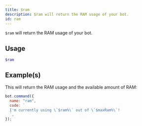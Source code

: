 ```yaml
---
title: $ram
description: $ram will return the RAM usage of your bot.
id: ram
---
```


`$ram` will return the RAM usage of your bot.

## Usage

```php
$ram
```

## Example(s)

This will return the RAM usage and the available amount of RAM:

```javascript
bot.command({
  name: "ram",
  code: `
  I'm currently using \`$ram%\` out of \`$maxRam%\`!
  `,
});
```
